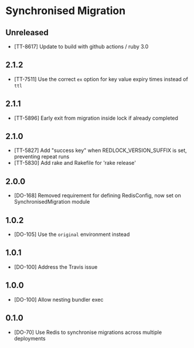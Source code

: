 # Synchronised Migration

## Unreleased

- [TT-8617] Update to build with github actions / ruby 3.0

## 2.1.2

* [TT-7511] Use the correct `ex` option for key value expiry times instead of `ttl`

## 2.1.1

* [TT-5896] Early exit from migration inside lock if already completed

## 2.1.0

* [TT-5827] Add "success key" when REDLOCK_VERSION_SUFFIX is set, preventing repeat runs
* [TT-5830] Add rake and Rakefile for 'rake release'

## 2.0.0

* [DO-168] Removed requirement for defining RedisConfig, now set on
  SynchronisedMigration module

## 1.0.2

* [DO-105] Use the `original` environment instead

## 1.0.1

* [DO-100] Address the Travis issue

## 1.0.0

* [DO-100] Allow nesting bundler exec

## 0.1.0

* [DO-70] Use Redis to synchronise migrations across multiple deployments
